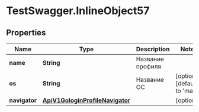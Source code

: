 # TestSwagger.InlineObject57

## Properties

Name | Type | Description | Notes
------------ | ------------- | ------------- | -------------
**name** | **String** | Название профиля | 
**os** | **String** | Название ОС | [optional] [default to &#39;mac&#39;]
**navigator** | [**ApiV1GologinProfileNavigator**](ApiV1GologinProfileNavigator.md) |  | [optional] 


